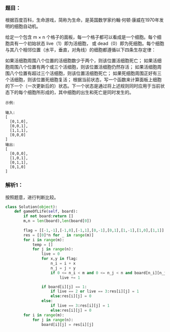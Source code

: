 ### 题目：
根据百度百科，生命游戏，简称为生命，是英国数学家约翰·何顿·康威在1970年发明的细胞自动机。

给定一个包含 m × n 个格子的面板，每一个格子都可以看成是一个细胞。每个细胞具有一个初始状态 live（1）即为活细胞， 或 dead（0）即为死细胞。每个细胞与其八个相邻位置（水平，垂直，对角线）的细胞都遵循以下四条生存定律：

如果活细胞周围八个位置的活细胞数少于两个，则该位置活细胞死亡；
如果活细胞周围八个位置有两个或三个活细胞，则该位置活细胞仍然存活；
如果活细胞周围八个位置有超过三个活细胞，则该位置活细胞死亡；
如果死细胞周围正好有三个活细胞，则该位置死细胞复活；
根据当前状态，写一个函数来计算面板上细胞的下一个（一次更新后的）状态。下一个状态是通过将上述规则同时应用于当前状态下的每个细胞所形成的，其中细胞的出生和死亡是同时发生的。
```
示例:

输入: 
[
  [0,1,0],
  [0,0,1],
  [1,1,1],
  [0,0,0]
]
输出: 
[
  [0,0,0],
  [1,0,1],
  [0,1,1],
  [0,1,0]
]
```

### 解析1：
按照题意，进行判断比较。

```python
class Solution(object):
    def gameOfLife(self, board):
        if not board:return []
        m,n = len(board),len(board[0])
        
        flag = [[-1,-1],[-1,0],[-1,1],[0,-1],[0,1],[1,-1],[1,0],[1,1]]
        res = [[0]*n for _ in range(m)]
        for i in range(m):
            temp = []
            for j in range(n):
                live = 0
                for x,y in flag:
                    n_i = i + x
                    n_j = j + y
                    if 0 <= n_i < m and 0 <= n_j < n and board[n_i][n_j] == 1:
                        live += 1

                if board[i][j] == 1:
                    if live == 2 or live == 3:res[i][j] = 1
                    else:res[i][j] = 0
                else:
                    if live == 3:res[i][j] = 1
                    else:res[i][j] = 0
        for i in range(m):
            for j in range(n):
                board[i][j] = res[i][j]
```